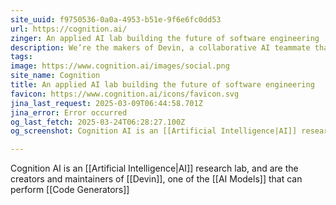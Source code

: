 ```yaml
---
site_uuid: f9750536-0a0a-4953-b51e-9f6e6fc0dd53
url: https://cognition.ai/
zinger: An applied AI lab building the future of software engineering
description: We’re the makers of Devin, a collaborative AI teammate that helps ambitious engineering teams achieve more.
tags: 
image: https://www.cognition.ai/images/social.png
site_name: Cognition
title: An applied AI lab building the future of software engineering
favicon: https://www.cognition.ai/icons/favicon.svg
jina_last_request: 2025-03-09T06:44:58.701Z
jina_error: Error occurred
og_last_fetch: 2025-03-24T06:28:27.100Z
og_screenshot: Cognition AI is an [[Artificial Intelligence|AI]] research lab, and are the creators and maintainers of [[Devin]], one of the [[AI Models]] that can perform [[Code Generators]]

---
```

Cognition AI is an [[Artificial Intelligence|AI]] research lab, and are the creators and maintainers of [[Devin]], one of the [[AI Models]] that can perform [[Code Generators]]
